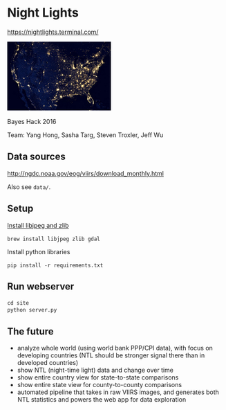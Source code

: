 # Night Lights
https://nightlights.terminal.com/

![VIIRS Suomi NPP satellite US 2012](data/nightlights.jpg)

Bayes Hack 2016

Team: Yang Hong, Sasha Targ, Steven Troxler, Jeff Wu

## Data sources

http://ngdc.noaa.gov/eog/viirs/download_monthly.html

Also see `data/`.

## Setup

[Install libjpeg and zlib](http://stackoverflow.com/questions/34631806/fail-during-installation-of-pillow-python-module-in-linux)
```
brew install libjpeg zlib gdal
```

Install python libraries
```
pip install -r requirements.txt
```

## Run webserver

```
cd site
python server.py
```

## The future

- analyze whole world (using world bank PPP/CPI data), with focus on developing countries (NTL should be stronger signal there than in developed countries)
- show NTL (night-time light) data and change over time
- show entire country view for state-to-state comparisons
- show entire state view for county-to-county comparisons
- automated pipeline that takes in raw VIIRS images, and generates both NTL statistics and powers the web app for data exploration
